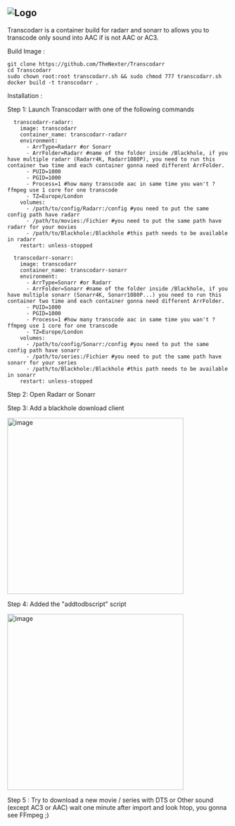 ![Logo](https://user-images.githubusercontent.com/17613028/174446467-c7370958-0902-4b80-9496-cabc5505e7ed.svg)
---

Transcodarr is a container build for radarr and sonarr to allows you to transcode only sound into AAC if is not AAC or AC3.


Build Image :

```
git clone https://github.com/TheNexter/Transcodarr
cd Transcodarr
sudo chown root:root transcodarr.sh && sudo chmod 777 transcodarr.sh
docker build -t transcodarr .
```

Installation :

Step 1: Launch Transcodarr with one of the following commands

```
  transcodarr-radarr:
    image: transcodarr
    container_name: transcodarr-radarr
    environment:
      - ArrType=Radarr #or Sonarr
      - ArrFolder=Radarr #name of the folder inside /Blackhole, if you have multiple radarr (Radarr4K, Radarr1080P), you need to run this container two time and each container gonna need different ArrFolder.
      - PUID=1000
      - PGID=1000
      - Process=1 #how many transcode aac in same time you wan't ? ffmpeg use 1 core for one transcode
      - TZ=Europe/London
    volumes:
      - /path/to/config/Radarr:/config #you need to put the same config path have radarr
      - /path/to/movies:/Fichier #you need to put the same path have radarr for your movies
      - /path/to/Blackhole:/Blackhole #this path needs to be available in radarr
    restart: unless-stopped

  transcodarr-sonarr:
    image: transcodarr
    container_name: transcodarr-sonarr
    environment:
      - ArrType=Sonarr #or Radarr
      - ArrFolder=Sonarr #name of the folder inside /Blackhole, if you have multiple sonarr (Sonarr4K, Sonarr1080P...) you need to run this container two time and each container gonna need different ArrFolder.
      - PUID=1000
      - PGID=1000
      - Process=1 #how many transcode aac in same time you wan't ? ffmpeg use 1 core for one transcode
      - TZ=Europe/London
    volumes:
      - /path/to/config/Sonarr:/config #you need to put the same config path have sonarr
      - /path/to/series:/Fichier #you need to put the same path have sonarr for your series
      - /path/to/Blackhole:/Blackhole #this path needs to be available in sonarr
    restart: unless-stopped
```

Step 2: Open Radarr or Sonarr

Step 3: Add a blackhole download client

<img width="400" alt="image" src="https://user-images.githubusercontent.com/17613028/174446983-955eae79-e9cf-4569-b90e-ee96a7c47917.png">


Step 4: Added the "addtodbscript" script

<img width="400" alt="image" src="https://user-images.githubusercontent.com/17613028/174447012-0f640b91-5278-4d5b-b060-dc608fbf37db.png">


Step 5 : Try to download a new movie / series with DTS or Other sound (except AC3 or AAC) wait one minute after import and look htop, you gonna see FFmpeg ;)
